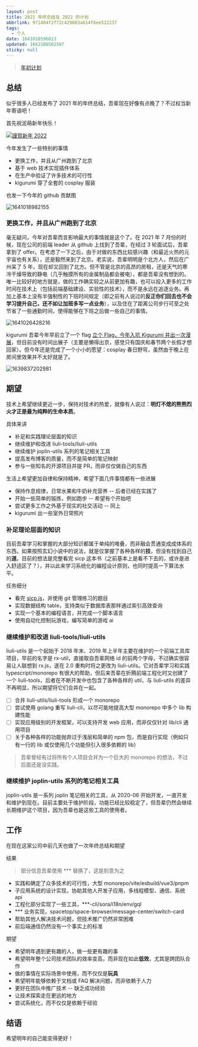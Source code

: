 ```yaml
---
layout: post
title: 2021 年终总结及 2022 的计划
abbrlink: 971404f2f72c429083a614f8ee522237
tags:
  - 个人
date: 1641018596013
updated: 1662108502397
sticky: null
---
```


> [年初计划](/p/4a311eccb0794367a7c3f54ec685fa0e)

## 总结

似乎很多人已经发布了 2021 年的年终总结，吾辈现在好像有点晚了？不过权当新年寄语吧！

首先祝泥萌新年快乐！

[![謹賀新年 2022](https://images.weserv.nl/?url=https://lh3.googleusercontent.com/pw/AL9nZEWNK9Owcr-rS-aG8xvdYblam6Ku1V0cNtLfretdTQ2DITDjaxvkYP_375SBl0PZtsgLIe1izG3ntfVZEA0_nOQ35zixCFXT1oXzyNFUUUcObMsRHrrCz2ZXvzU7WnOwRYtxPTWYgT5Y1ot8A-iYM6qa=w904-h1337-no)](https://www.pixiv.net/artworks/95206911)

今年发生了一些特别的事情

- 更换工作，并且从广州跑到了北京
- 基于 web 技术实现插件体系
- 在生产中验证了许多技术的可行性
- kigurumi 穿了全套的 cosplay 服装

也发一下今年的 github 贡献图

![1641018982155](/resource/c3035881586a4c7f8d6e005992536848.png)

### 更换工作，并且从广州跑到了北京

毫无疑问，今年对吾辈而言影响最大的事情就是这个了。在 2021 年 7 月份的时候，现在公司的前端 leader 从 github 上找到了吾辈，在经过 3 轮面试后，吾辈拿到了 offer。在考虑了一下之后，由于对做的东西比较感兴趣（和最近火热的元宇宙也有关系），还是毅然来到了北京。老实说，吾辈明明是个北方人，然后在广州呆了 5 年，现在却又回到了北方。但不管是北京的高昂的房租，还是天气的寒冷干燥导致的静电（几乎触摸所有的金属制品都会被电），都是吾辈没有想到的。唯一比较好的地方就是，做的工作确实较之从前更加有趣，也可以投入更多的工作时间在技术上（包括前端基础建设、实验性的技术），而不是永远在追逐业务。再加上基本上没有半强制性的下班时间规定（即之前有人说过的**反正你们回去也不会学习提升自己，还不如让加班多写一点业务**），以及住在了距离公司步行可至之处节省了一些通勤时间，使得能够在下班之后做一些自己的事情。

![1641026428216](https://images.weserv.nl/?url=https://lh3.googleusercontent.com/pw/AL9nZEVh2ngS-5IGmxj88r1ds94amlJrgVbtgY2bcREGawzGt4w7mhkHFfK5qWrYbOPff25fWXMqV2e7GhrUbMZgZb7mjJAL02ujR_pavhQPhswv4DMwNFkZXZC6jRrWwtfhemJU0RUJFSVUnUPWB3OiTlkR=w1783-h1337-no)

kigurumi 吾辈今年早前立了一个 flag [立个 Flag，今年入坑 Kigurumi 并出一次漫展](/p/9eb819d95b5143c7844cacb6d6650c59)，但目前没有时间出展子（主要是懒得出京，感觉只有国庆和春节两个长假才想回家）。但今年还是完成了一个小小的愿望：cosplay 春日野穹，虽然由于晚上在房间里效果并不太好就是了。

![1639837202981](https://images.weserv.nl/?url=https://lh3.googleusercontent.com/pw/AL9nZEVDvrJGZlxyQcpsF4782F97yL9joVK6duStrphry5NlYIuYWrk833Gc7kwN8Fxq77ypoeZ7RoNRP3m_chNQIudrwvk4x5x1p_aLgqW7ieNNZK7vdJYiQTEIcms8rCpLTFoO9sCQaUl5NWMdWYXphP4p=w1111-h1337-no)

## 期望

技术上希望继续更近一步，保持对技术的热爱，就像有人说过：**明灯不熄的熊熊烈火才正是最为纯粹的生命本质**。

具体来讲

- 补足和实践理论层面的知识
- 继续维护和改进 liuli-tools/liuli-utils
- 继续维护 joplin-utils 系列的笔记相关工具
- 提高发布博客的质量，而不是简单的笔记映射
- 参与一些知名的开源项目并提 PR，而非仅仅做自己的东西

生活上希望更加自律和保持精神，希望下面几件事情都有一些进展

- 保持作息规律，日常水果和牛奶补充营养 -- 后者已经在实践了
- 开始一些简单的锻炼，例如跑步 -- 希望有个开始吧
- 尝试更多工作之外基于现实的社交活动 -- 同上
- kigurumi 出一些室外日常照片

### 补足理论层面的知识

目前吾辈学习和掌握的大部分知识都属于单纯的堆叠，而非融会贯通变成成体系的东西。如果按照玄幻小说中的说法，就是仅掌握了各种各样的**技**，但没有找到自己的**道**。目前的想法是完整看完 sicp 这本书（之前基本上是看不下去的，或许是进入舒适区了？），并以此来学习系统化的编程设计原则，也同时提高一下算法水平。

任务细分

- 看完 [sicp.js](https://sourceacademy.org/sicpjs/)，并使用 git 管理练习的题目
- 实现数据结构 table，支持类似于数据库表那样通过索引高效查询
- 实现一个基本的编程语言，并完成一个脚本语言
- 使用自动化控制玩游戏，编写简单的游戏 ai

### 继续维护和改进 liuli-tools/liuli-utils

liuli-utils 是一个起始于 2018 年末、2019 年上半年主要在维护的一个前端工具库项目，早前的名字是 rx-util，直接取自吾辈网络 id 的前两个字母，不过确实很容易让人联想到 rx.js，遂在 2.0 重构时将之更改为 liuli-utils。它对吾辈学习和实践 typescript/monorepo 有很大的帮助，但后来吾辈在折腾前端工程化时又创建了一个 liuli-tools，后者在不断开发中也包含了各种各样的 util，与 liuli-utils 的差异不再明显，所以期望将它们合并在一起。

- [ ] 合并 liuli-utils/liuli-tools 形成一个 monorepo
- [ ] 尝试使用 golang 重写 liuli-cli，以尽可能地提高大型 monorepo 中多个 lib 构建性能
- [ ] 实现应用级别的开发框架，可以支持开发 web 应用，而非仅仅针对 lib/cli 通用项目
- [ ] 关于各种各样的功能抛弃过于浅层和简单的 npm 包，而是自行实现（例如只有一行的 lib 或仅使用几个功能但引入很多依赖的 lib）

> 吾辈曾经有过将所有个人项目合并为一个巨大的 monorepo 的想法，不过后面还是没实践。

### 继续维护 joplin-utils 系列的笔记相关工具

joplin-utils 是一系列 joplin 笔记相关的工具，从 2020-06 开始开发，一直开发和维护到现在。目前主要处于维护阶段，功能已经比较稳定了，但吾辈仍然会继续长期维护这个项目，因为吾辈也是这些工具的使用者。

## 工作

在现在这家公司中前几天也做了一次年终总结和期望

结果

> 部分信息吾辈使用 \*\*\* 替换了，这是刻意为之

- 实践和确定了众多技术的可行性，大型 monorepo/vite/esbuild/vue3/pnpm
- 子应用系统的设计实现，协助其他人开发子应用，多线程模型、通信、系统 api
- 工程化部分实现了一些工具，\*\*\*-cli/sora/i18n/env/gql
- \*\*\* 业务实现，spacetop/space-browser/message-center/switch-card
- 帮助其他人解决技术问题，但技术推广仍然非常困难
- 前后端通信仍然没有一个事实上的标准

期望

- 希望明年遇到更有趣的人，做一些更有趣的事
- 希望明年整个公司技术团队的效率变高，而非现在如此**低效**，尤其是跨团队合作
- 做的事情在实际场景中使用，而不仅仅是**玩具**
- 希望明年能够依赖于文档或 FAQ 解决问题，而非依赖于人力
- 更好在团队中推广技术 -- 缺乏成功经验
- 让技术探索走在更远的地方
- 尝试系统化，而不仅仅是依赖于经验

## 结语

希望明年的自己能变得更好！
